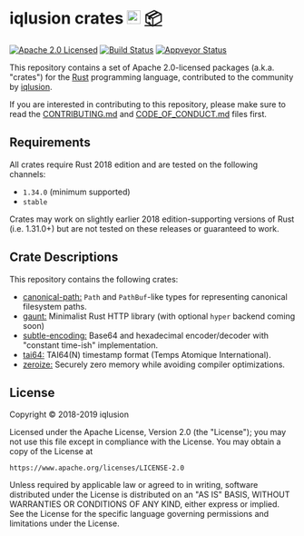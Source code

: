 # iqlusion crates <a href="https://www.iqlusion.io"><img src="https://storage.googleapis.com/iqlusion-prod-web-assets/img/logo/iqlusion-rings-sm.png" alt="iqlusion" width="24" height="24"></a> <a href="https://crates.io">📦</a>

[![Apache 2.0 Licensed][license-image]][license-link]
[![Build Status][build-image]][build-link]
[![Appveyor Status][appveyor-image]][appveyor-link]

[license-image]: https://img.shields.io/badge/license-Apache2.0-blue.svg
[license-link]: https://github.com/iqlusioninc/crates/blob/develop/LICENSE
[build-image]: https://travis-ci.org/iqlusioninc/crates.svg?branch=develop
[build-link]: https://travis-ci.org/iqlusioninc/crates/
[appveyor-image]: https://ci.appveyor.com/api/projects/status/qslcjs7e1rn4a2w9?svg=true
[appveyor-link]: https://ci.appveyor.com/project/tony-iqlusion/crates

This repository contains a set of Apache 2.0-licensed packages (a.k.a.  "crates")
for the [Rust](https://www.rust-lang.org/) programming language, contributed
to the community by [iqlusion](https://www.iqlusion.io).

If you are interested in contributing to this repository, please make sure to
read the [CONTRIBUTING.md] and [CODE_OF_CONDUCT.md] files first.

[CONTRIBUTING.md]: https://github.com/iqlusioninc/crates/blob/develop/CONTRIBUTING.md
[CODE_OF_CONDUCT.md]: https://github.com/iqlusioninc/crates/blob/develop/CODE_OF_CONDUCT.md

## Requirements

All crates require Rust 2018 edition and are tested on the following channels:

- `1.34.0` (minimum supported)
- `stable`

Crates may work on slightly earlier 2018 edition-supporting versions of Rust
(i.e. 1.31.0+) but are not tested on these releases or guaranteed to work.

## Crate Descriptions

This repository contains the following crates:

* [canonical-path:](https://github.com/iqlusioninc/crates/tree/develop/canonical-path)
  `Path` and `PathBuf`-like types for representing canonical filesystem paths.
* [gaunt:](https://github.com/iqlusioninc/crates/tree/develop/gaunt)
  Minimalist Rust HTTP library (with optional `hyper` backend coming soon)
* [subtle-encoding:](https://github.com/iqlusioninc/crates/tree/develop/subtle-encoding)
  Base64 and hexadecimal encoder/decoder with "constant time-ish" implementation.
* [tai64:](https://github.com/iqlusioninc/crates/tree/develop/tai64)
  TAI64(N) timestamp format (Temps Atomique International).
* [zeroize:](https://github.com/iqlusioninc/crates/tree/develop/zeroize)
   Securely zero memory while avoiding compiler optimizations.

## License

Copyright © 2018-2019 iqlusion

Licensed under the Apache License, Version 2.0 (the "License");
you may not use this file except in compliance with the License.
You may obtain a copy of the License at

    https://www.apache.org/licenses/LICENSE-2.0

Unless required by applicable law or agreed to in writing, software
distributed under the License is distributed on an "AS IS" BASIS,
WITHOUT WARRANTIES OR CONDITIONS OF ANY KIND, either express or implied.
See the License for the specific language governing permissions and
limitations under the License.
